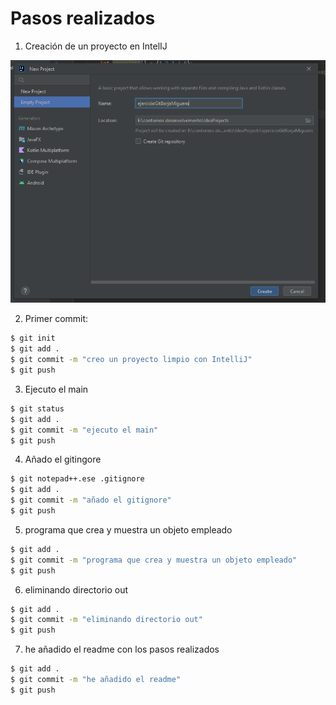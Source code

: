 # Pasos realizados

1. Creación de un proyecto en IntelIJ

![Creación de Proyecto](./img/Captura1.png)

2. Primer commit:

```bash
$ git init
$ git add .
$ git commit -m "creo un proyecto limpio con IntelliJ"
$ git push
```

3. Ejecuto el main

```bash
$ git status
$ git add .
$ git commit -m "ejecuto el main"
$ git push
```

4. Añado el gitingore

```bash
$ git notepad++.ese .gitignore
$ git add .
$ git commit -m "añado el gitignore"
$ git push
```

5. programa que crea y muestra un objeto empleado

```bash
$ git add .
$ git commit -m "programa que crea y muestra un objeto empleado"
$ git push
```

6. eliminando directorio out

```bash
$ git add .
$ git commit -m "eliminando directorio out"
$ git push
```

7. he añadido el readme con los pasos realizados

```bash
$ git add .
$ git commit -m "he añadido el readme"
$ git push
```
